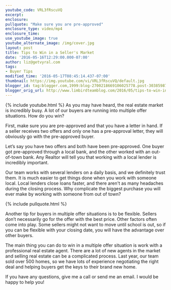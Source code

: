 ```yaml
---
youtube_code: VRL3fRscuVQ
excerpt:
enclosure:
pullquote: "Make sure you are pre-approved"
enclosure_type: video/mp4
enclosure_time:
use_youtube_image: true
youtube_alternate_image: /img/cover.jpg
layout: post
title: Tips to Win in a Seller's Market
date: '2016-05-16T12:29:00.000-07:00'
author: liz@getvyral.com
tags:
- Buyer Tips
modified_time: '2016-05-17T08:45:14.437-07:00'
thumbnail: https://img.youtube.com/vi/VRL3fRscuVQ/default.jpg
blogger_id: tag:blogger.com,1999:blog-2700218669106025778.post-3038598793545475491
blogger_orig_url: http://www.limbirdteamblog.com/2016/05/tips-to-win-in-sellers-market.html
---
```

{% include youtube.html %}
As you may have heard, the real estate market is incredibly busy. A lot of our buyers are running into multiple offer situations. How do you win?

 First, make sure you are pre-approved and that you have a letter in hand. If a seller receives two offers and only one has a pre-approval letter, they will obviously go with the pre-approved buyer.

 Let’s say you have two offers and both have been pre-approved. One buyer got pre-approved through a local bank, and the other worked with an out-of-town bank. Any Realtor will tell you that working with a local lender is incredibly important.

 Our team works with several lenders on a daily basis, and we definitely trust them. It is much easier to get things done when you work with someone local. Local lenders close loans faster, and there aren't as many headaches during the closing process. Why complicate the biggest purchase you will ever make by working with someone from out of town?

{% include pullquote.html %}

 Another tip for buyers in multiple offer situations is to be flexible. Sellers don’t necessarily go for the offer with the best price. Other factors often come into play. Some sellers might not want to move until school is out, so if you can be flexible with your closing date, you will have the advantage over other buyers.

 The main thing you can do to win in a multiple offer situation is work with a professional real estate agent. There are a lot of new agents in the market and selling real estate can be a complicated process. Last year, our team sold over 500 homes, so we have lots of experience negotiating the right deal and helping buyers get the keys to their brand new home.

 If you have any questions, give me a call or send me an email. I would be happy to help you!
